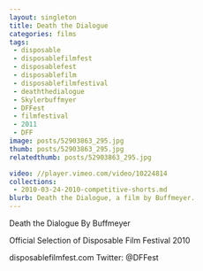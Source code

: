```yaml
---
layout: singleton
title: Death the Dialogue
categories: films
tags:
 - disposable
 - disposablefilmfest
 - disposablefest
 - disposablefilm
 - disposablefilmfestival
 - deaththedialogue
 - Skylerbuffmyer
 - DFFest
 - filmfestival
 - 2011
 - DFF
image: posts/52903863_295.jpg
thumb: posts/52903863_295.jpg
relatedthumb: posts/52903863_295.jpg

video: //player.vimeo.com/video/10224814
collections:
 - 2010-03-24-2010-competitive-shorts.md
blurb: Death the Dialogue, a film by Buffmeyer.
---
```


Death the Dialogue
By Buffmeyer

Official Selection of Disposable Film Festival 2010

disposablefilmfest.com
Twitter: @DFFest